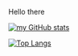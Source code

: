 Hello there

[![my GitHub stats](https://github-readme-stats.vercel.app/api?username=ondrejmus&show_icons=true&theme=city_lights)](https://github.com/ondrejmus/github-readme-stats)

[![Top Langs](https://github-readme-stats.vercel.app/api/top-langs/?username=ondrejmus&layout=compact&theme=city_lights)](https://github.com/ondrejmus/github-readme-stats)

<!---
- 👋 Hi, I’m @OndrejMus
- 👀 I’m interested in ...
- 🌱 I’m currently learning ...
- 💞️ I’m looking to collaborate on ...
- 📫 How to reach me ...


OndrejMus/OndrejMus is a ✨ special ✨ repository because its `README.md` (this file) appears on your GitHub profile.
You can click the Preview link to take a look at your changes.
--->
